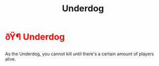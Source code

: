 ﻿---
lang: en-US
title: Underdog
prev: Trapster
next: Witch
---
# <font color="red">ðŸ¶ <b>Underdog</b></font> <Badge text="Killing" type="tip" vertical="middle"/>

As the Underdog, you cannot kill until there's a certain amount of players alive.<br>
